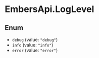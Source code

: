 # EmbersApi.LogLevel

## Enum

* `debug` (value: `"debug"`)
* `info` (value: `"info"`)
* `error` (value: `"error"`)
